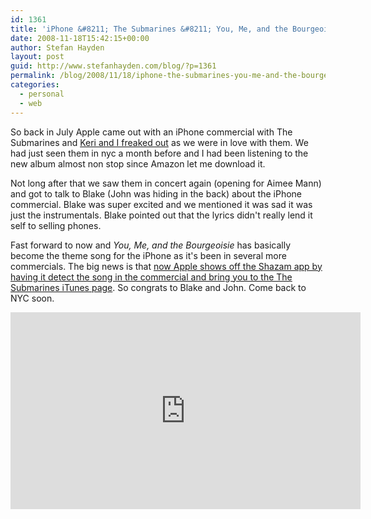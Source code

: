 ```yaml
---
id: 1361
title: 'iPhone &#8211; The Submarines &#8211; You, Me, and the Bourgeoisie'
date: 2008-11-18T15:42:15+00:00
author: Stefan Hayden
layout: post
guid: http://www.stefanhayden.com/blog/?p=1361
permalink: /blog/2008/11/18/iphone-the-submarines-you-me-and-the-bourgeoisie/
categories:
  - personal
  - web
---
```

So back in July Apple came out with an iPhone commercial with The Submarines and <a href="http://www.stefanhayden.com/blog/2008/07/25/the-submarines-in-iphone-commercial/">Keri and I freaked out</a> as we were in love with them. We had just seen them in nyc a month before and I had been listening to the new album almost non stop since Amazon let me download it.

Not long after that we saw them in concert again (opening for Aimee Mann) and got to talk to Blake (John was hiding in the back) about the iPhone commercial. Blake was super excited and we mentioned it was sad it was just the instrumentals. Blake pointed out that the lyrics didn't really lend it self to selling phones. 

Fast forward to now and <em>You, Me, and the Bourgeoisie</em> has basically become the theme song for the iPhone as it's been in several more commercials. The big news is that <a href="http://www.youtube.com/watch?v=kcYY-Ii7rcs">now Apple shows off the Shazam app by having it detect the song in the commercial and bring you to the The Submarines iTunes page</a>. So congrats to Blake and John. Come back to NYC soon.

<iframe width="560" height="315" src="http://www.youtube.com/embed/kcYY-Ii7rcs&hl=en&fs=1" title="YouTube video player" frameborder="0" allow="accelerometer; autoplay; clipboard-write; encrypted-media; gyroscope; picture-in-picture" allowfullscreen></iframe>
